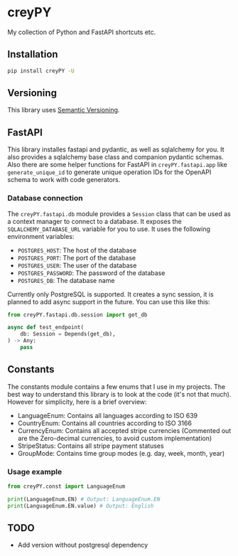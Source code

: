# creyPY

My collection of Python and FastAPI shortcuts etc.

## Installation

```bash
pip install creyPY -U
```

## Versioning

This library uses [Semantic Versioning](https://semver.org/).

## FastAPI

This library installes fastapi and pydantic, as well as sqlalchemy for you. It also provides a sqlalchemy base class and companion pydantic schemas. Also there are some helper functions for FastAPI in `creyPY.fastapi.app` like `generate_unique_id` to generate unique operation IDs for the OpenAPI schema to work with code generators.

### Database connection

The `creyPY.fastapi.db` module provides a `Session` class that can be used as a context manager to connect to a database. It exposes the `SQLALCHEMY_DATABASE_URL` variable for you to use. It uses the following environment variables:

- `POSTGRES_HOST`: The host of the database
- `POSTGRES_PORT`: The port of the database
- `POSTGRES_USER`: The user of the database
- `POSTGRES_PASSWORD`: The password of the database
- `POSTGRES_DB`: The database name

Currently only PostgreSQL is supported. It creates a sync session, it is planned to add async support in the future. You can use this like this:

```python
from creyPY.fastapi.db.session import get_db

async def test_endpoint(
    db: Session = Depends(get_db),
) -> Any:
    pass
```

## Constants

The constants module contains a few enums that I use in my projects. The best way to understand this library is to look at the code (it's not that much). However for simplicity, here is a brief overview:

- LanguageEnum: Contains all languages according to ISO 639
- CountryEnum: Contains all countries according to ISO 3166
- CurrencyEnum: Contains all accepted stripe currencies (Commented out are the Zero-decimal currencies, to avoid custom implementation)
- StripeStatus: Contains all stripe payment statuses
- GroupMode: Contains time group modes (e.g. day, week, month, year)

### Usage example

```python
from creyPY.const import LanguageEnum

print(LanguageEnum.EN) # Output: LanguageEnum.EN
print(LanguageEnum.EN.value) # Output: English
``` 

## TODO

- Add version without postgresql dependency
